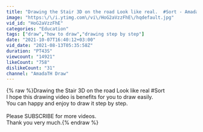 ```yaml
---
title: "Drawing the Stair 3D on the road Look like real.  #Sort - AmadaTH Draw"
image: "https:\/\/i.ytimg.com\/vi\/HoG2aVzzFhE\/hqdefault.jpg"
vid_id: "HoG2aVzzFhE"
categories: "Education"
tags: ["draw","how to draw","drawing step by step"]
date: "2021-10-07T16:40:12+03:00"
vid_date: "2021-08-13T05:35:58Z"
duration: "PT43S"
viewcount: "14921"
likeCount: "758"
dislikeCount: "31"
channel: "AmadaTH Draw"
---
```

{% raw %}Drawing the Stair 3D on the road Look like real #Sort<br />I hope this drawing  video is benefits for you to draw easily.<br />You can happy and enjoy to draw it step by step.<br /><br />Please SUBSCRIBE for more videos.<br />Thank you very much.{% endraw %}
